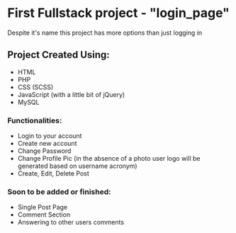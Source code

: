 # First Fullstack project - "login_page"
Despite it's name this project has more options than just logging in
## Project Created Using:
* HTML
* PHP
* CSS (SCSS)
* JavaScript (with a little bit of jQuery)
* MySQL
### Functionalities:
* Login to your account
* Create new account
* Change Password
* Change Profile Pic (in the absence of a photo user logo will be generated based on username acronym)
* Create, Edit, Delete Post
### Soon to be added or finished:
* Single Post Page
* Comment Section
* Answering to other users comments
